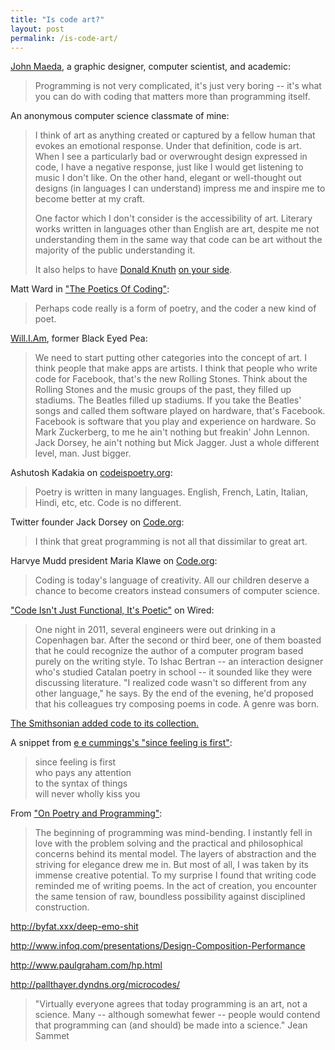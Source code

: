 ```yaml
---
title: "Is code art?"
layout: post
permalink: /is-code-art/
---
```

[John Maeda](http://www.coolhunting.com/design/interview-john-maeda.php), a graphic designer, computer scientist, and academic:

> Programming is not very complicated, it's just very boring -- it's what you can do with coding that matters more than programming itself.

An anonymous computer science classmate of mine:

> I think of art as anything created or captured by a fellow human that evokes an emotional response. Under that definition, code is art. When I see a particularly bad or overwrought design expressed in code, I have a negative response, just like I would get listening to music I don't like. On the other hand, elegant or well-thought out designs (in languages I can understand) impress me and inspire me to become better at my craft.
>
> One factor which I don't consider is the accessibility of art. Literary works written in languages other than English are art, despite me not understanding them in the same way that code can be art without the majority of the public understanding it.
>
> It also helps to have [Donald Knuth](http://www-cs-faculty.stanford.edu/~uno/index.html) [on your side](http://www-cs-faculty.stanford.edu/~uno/taocp.html).

Matt Ward in ["The Poetics Of Coding"](http://coding.smashingmagazine.com/2010/05/05/the-poetics-of-coding/):

> Perhaps code really is a form of poetry, and the coder a new kind of poet.

[Will.I.Am](http://mashable.com/2012/08/30/will-i-am-stem-mars/), former Black Eyed Pea:

> We need to start putting other categories into the concept of art. I think people that make apps are artists. I think that people who write code for Facebook, that's the new Rolling Stones. Think about the Rolling Stones and the music groups of the past, they filled up stadiums. The Beatles filled up stadiums. If you take the Beatles' songs and called them software played on hardware, that's Facebook. Facebook is software that you play and experience on hardware. So Mark Zuckerberg, to me he ain't nothing but freakin' John Lennon. Jack Dorsey, he ain't nothing but Mick Jagger. Just a whole different level, man. Just bigger.

Ashutosh Kadakia on [codeispoetry.org](http://www.codeispoetry.org/about):

> Poetry is written in many languages. English, French, Latin, Italian, Hindi, etc, etc. Code is no different.

Twitter founder Jack Dorsey on [Code.org](http://www.code.org/):

> I think that great programming is not all that dissimilar to great art.

Harvye Mudd president Maria Klawe on [Code.org](http://www.code.org/):

> Coding is today's language of creativity. All our children deserve a chance to become creators instead consumers of computer science.

["Code Isn't Just Functional, It's Poetic"](http://www.wired.com/magazine/2013/04/code/) on Wired:

> One night in 2011, several engineers were out drinking in a Copenhagen bar. After the second or third beer, one of them boasted that he could recognize the author of a computer program based purely on the writing style. To Ishac Bertran -- an interaction designer who's studied Catalan poetry in school -- it sounded like they were discussing literature. "I realized code wasn't so different from any other language," he says. By the end of the evening, he'd proposed that his colleagues try composing poems in code. A genre was born.

[The Smithsonian added code to its collection.](https://collection.cooperhewitt.org/objects/35520989/)

A snippet from [e e cummings's "since feeling is first"](http://famouspoetsandpoems.com/poets/e__e__cummings/poems/14203):

> since feeling is first<br>
> who pays any attention<br>
> to the syntax of things<br>
> will never wholly kiss you

From ["On Poetry and Programming"](http://women2.com/poetry-programming/):

> The beginning of programming was mind-bending. I instantly fell in love with the problem solving and the practical and philosophical concerns behind its mental model. The layers of abstraction and the striving for elegance drew me in. But most of all, I was taken by its immense creative potential. To my surprise I found that writing code reminded me of writing poems. In the act of creation, you encounter the same tension of raw, boundless possibility against disciplined construction.

<http://byfat.xxx/deep-emo-shit>

<http://www.infoq.com/presentations/Design-Composition-Performance>

<http://www.paulgraham.com/hp.html>

<http://pallthayer.dyndns.org/microcodes/>

> "Virtually everyone agrees that today programming is an art, not a science. Many -- although somewhat fewer -- people would contend that programming can (and should) be made into a science." Jean Sammet

